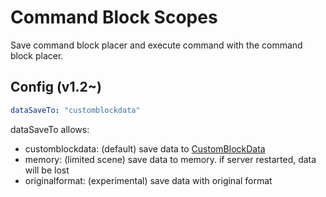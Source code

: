 # Command Block Scopes

Save command block placer and execute command with the command block placer.

## Config (v1.2~)

```yaml
dataSaveTo: "customblockdata"
```

dataSaveTo allows:

- customblockdata: (default) save data to [CustomBlockData](https://github.com/mfnalex/CustomBlockData)
- memory: (limited scene) save data to memory. if server restarted, data will be lost
- originalformat: (experimental) save data with original format
